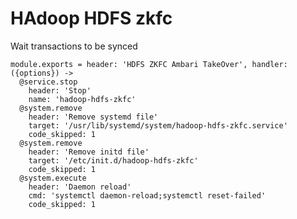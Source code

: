 
# HAdoop HDFS zkfc

Wait transactions to be synced

    module.exports = header: 'HDFS ZKFC Ambari TakeOver', handler: ({options}) ->
      @service.stop
        header: 'Stop'
        name: 'hadoop-hdfs-zkfc'
      @system.remove
        header: 'Remove systemd file'
        target: '/usr/lib/systemd/system/hadoop-hdfs-zkfc.service'
        code_skipped: 1
      @system.remove
        header: 'Remove initd file'
        target: '/etc/init.d/hadoop-hdfs-zkfc'
        code_skipped: 1
      @system.execute
        header: 'Daemon reload'
        cmd: 'systemctl daemon-reload;systemctl reset-failed'
        code_skipped: 1
